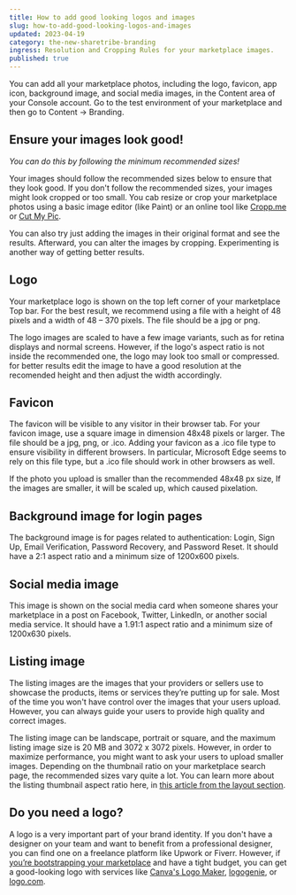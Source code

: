 ```yaml
---
title: How to add good looking logos and images
slug: how-to-add-good-looking-logos-and-images
updated: 2023-04-19
category: the-new-sharetribe-branding
ingress: Resolution and Cropping Rules for your marketplace images.
published: true
---
```


You can add all your marketplace photos, including the logo, favicon,
app icon, background image, and social media images, in the Content area
of your Console account. Go to the test environment of your marketplace
and then go to Content → Branding.

## Ensure your images look good!

_You can do this by following the minimum recommended sizes!_

Your images should follow the recommended sizes below to ensure that
they look good. If you don't follow the recommended sizes, your images
might look cropped or too small. You cab resize or crop your marketplace
photos using a basic image editor (like Paint) or an online tool like
[Cropp.me](http://cropp.me/) or [Cut My Pic](http://www.cutmypic.com/).

You can also try just adding the images in their original format and see
the results. Afterward, you can alter the images by cropping.
Experimenting is another way of getting better results.

## Logo

Your marketplace logo is shown on the top left corner of your
marketplace Top bar. For the best result, we recommend using a file with
a height of 48 pixels and a width of 48 – 370 pixels. The file should be
a jpg or png.

The logo images are scaled to have a few image variants, such as for
retina displays and normal screens. However, if the logo's aspect ratio
is not inside the recommended one, the logo may look too small or
compressed. for better results edit the image to have a good resolution
at the recomended height and then adjust the width accordingly.

## Favicon

The favicon will be visible to any visitor in their browser tab. For
your favicon image, use a square image in dimension 48x48 pixels or
larger. The file should be a jpg, png, or .ico. Adding your favicon as a
.ico file type to ensure visibility in different browsers. In
particular, Microsoft Edge seems to rely on this file type, but a .ico
file should work in other browsers as well.

If the photo you upload is smaller than the recommended 48x48 px size,
If the images are smaller, it will be scaled up, which caused
pixelation.

## Background image for login pages

The background image is for pages related to authentication: Login, Sign
Up, Email Verification, Password Recovery, and Password Reset. It should
have a 2:1 aspect ratio and a minimum size of 1200x600 pixels.

## Social media image

This image is shown on the social media card when someone shares your
marketplace in a post on Facebook, Twitter, LinkedIn, or another social
media service. It should have a 1.91:1 aspect ratio and a minimum size
of 1200x630 pixels.

## Listing image

The listing images are the images that your providers or sellers use to
showcase the products, items or services they’re putting up for sale.
Most of the time you won't have control over the images that your users
upload. However, you can always guide your users to provide high quality
and correct images.

The listing image can be landscape, portrait or square, and the maximum
listing image size is 20 MB and 3072 x 3072 pixels. However, in order to
maximize performance, you might want to ask your users to upload smaller
images. Depending on the thumbnail ratio on your marketplace search
page, the recommended sizes vary quite a lot. You can learn more about
the listing thumbnail aspect ratio here, in
[this article from the layout section](https://www.sharetribe.com/docs/the-new-sharetribe/listing-thumbnail-aspect-ratio/).

## Do you need a logo?

A logo is a very important part of your brand identity. If you don't
have a designer on your team and want to benefit from a professional
designer, you can find one on a freelance platform like Upwork or
Fiverr. However, if
[you’re bootstrapping your marketplace](https://www.sharetribe.com/academy/marketplace-funding/bootstrapping/)
and have a tight budget, you can get a good-looking logo with services
like [Canva's Logo Maker](https://www.canva.com/logos/),
[logogenie](https://www.logogenie.net/), or
[logo.com](https://logo.com/).
